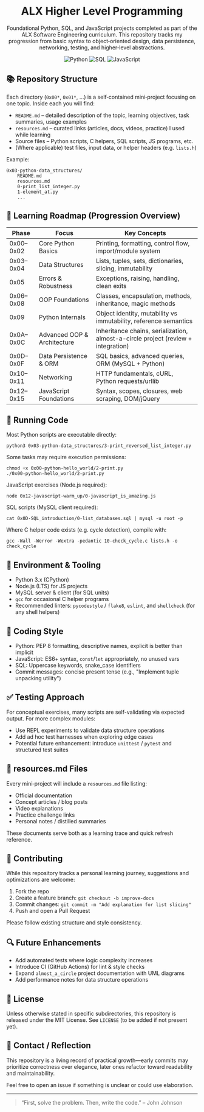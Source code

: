 <div align="center">

# ALX Higher Level Programming

Foundational Python, SQL, and JavaScript projects completed as part of the ALX Software Engineering curriculum. This repository tracks my progression from basic syntax to object‑oriented design, data persistence, networking, testing, and higher‑level abstractions.

![Python](https://img.shields.io/badge/Python-3.x-blue?logo=python) ![SQL](https://img.shields.io/badge/SQL-MySQL-orange?logo=mysql) ![JavaScript](https://img.shields.io/badge/JavaScript-ES6+-yellow?logo=javascript)

</div>

## 📚 Repository Structure

Each directory (`0x00*`, `0x01*`, …) is a self‑contained mini‑project focusing on one topic. Inside each you will find:

- `README.md` – detailed description of the topic, learning objectives, task summaries, usage examples
- `resources.md` – curated links (articles, docs, videos, practice) I used while learning
- Source files – Python scripts, C helpers, SQL scripts, JS programs, etc.
- (Where applicable) test files, input data, or helper headers (e.g. `lists.h`)

Example:

```
0x03-python-data_structures/
	README.md
	resources.md
	0-print_list_integer.py
	1-element_at.py
	...
```

## 🧭 Learning Roadmap (Progression Overview)

| Phase     | Focus                       | Key Concepts                                                                      |
| --------- | --------------------------- | --------------------------------------------------------------------------------- |
| 0x00–0x02 | Core Python Basics          | Printing, formatting, control flow, import/module system                          |
| 0x03–0x04 | Data Structures             | Lists, tuples, sets, dictionaries, slicing, immutability                          |
| 0x05      | Errors & Robustness         | Exceptions, raising, handling, clean exits                                        |
| 0x06–0x08 | OOP Foundations             | Classes, encapsulation, methods, inheritance, magic methods                       |
| 0x09      | Python Internals            | Object identity, mutability vs immutability, reference semantics                  |
| 0x0A–0x0C | Advanced OOP & Architecture | Inheritance chains, serialization, almost-a-circle project (review + integration) |
| 0x0D–0x0F | Data Persistence & ORM      | SQL basics, advanced queries, ORM (MySQL + Python)                                |
| 0x10–0x11 | Networking                  | HTTP fundamentals, cURL, Python requests/urllib                                   |
| 0x12–0x15 | JavaScript Foundations      | Syntax, scopes, closures, web scraping, DOM/jQuery                                |

## 🧪 Running Code

Most Python scripts are executable directly:

```
python3 0x03-python-data_structures/3-print_reversed_list_integer.py
```

Some tasks may require execution permissions:

```
chmod +x 0x00-python-hello_world/2-print.py
./0x00-python-hello_world/2-print.py
```

JavaScript exercises (Node.js required):

```
node 0x12-javascript-warm_up/0-javascript_is_amazing.js
```

SQL scripts (MySQL client required):

```
cat 0x0D-SQL_introduction/0-list_databases.sql | mysql -u root -p
```

Where C helper code exists (e.g. cycle detection), compile with:

```
gcc -Wall -Werror -Wextra -pedantic 10-check_cycle.c lists.h -o check_cycle
```

## 🧰 Environment & Tooling

- Python 3.x (CPython)
- Node.js (LTS) for JS projects
- MySQL server & client (for SQL units)
- `gcc` for occasional C helper programs
- Recommended linters: `pycodestyle` / `flake8`, `eslint`, and `shellcheck` (for any shell helpers)

## 📐 Coding Style

- Python: PEP 8 formatting, descriptive names, explicit is better than implicit
- JavaScript: ES6+ syntax, `const`/`let` appropriately, no unused vars
- SQL: Uppercase keywords, snake_case identifiers
- Commit messages: concise present tense (e.g., "Implement tuple unpacking utility")

## ✅ Testing Approach

For conceptual exercises, many scripts are self-validating via expected output. For more complex modules:

- Use REPL experiments to validate data structure operations
- Add ad hoc test harnesses when exploring edge cases
- Potential future enhancement: introduce `unittest` / `pytest` and structured test suites

## 📎 resources.md Files

Every mini‑project will include a `resources.md` file listing:

- Official documentation
- Concept articles / blog posts
- Video explanations
- Practice challenge links
- Personal notes / distilled summaries

These documents serve both as a learning trace and quick refresh reference.

## 🤝 Contributing

While this repository tracks a personal learning journey, suggestions and optimizations are welcome:

1. Fork the repo
2. Create a feature branch: `git checkout -b improve-docs`
3. Commit changes: `git commit -m "Add explanation for list slicing"`
4. Push and open a Pull Request

Please follow existing structure and style consistency.

## 🔍 Future Enhancements

- Add automated tests where logic complexity increases
- Introduce CI (GitHub Actions) for lint & style checks
- Expand `almost_a_circle` project documentation with UML diagrams
- Add performance notes for data structure operations

## 📄 License

Unless otherwise stated in specific subdirectories, this repository is released under the MIT License. See `LICENSE` (to be added if not present yet).

## 💬 Contact / Reflection

This repository is a living record of practical growth—early commits may prioritize correctness over elegance, later ones refactor toward readability and maintainability.

Feel free to open an issue if something is unclear or could use elaboration.

---

> “First, solve the problem. Then, write the code.” – John Johnson
